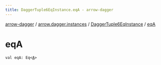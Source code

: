 ```yaml
---
title: DaggerTuple6EqInstance.eqA - arrow-dagger
---
```


[arrow-dagger](../../index.html) / [arrow.dagger.instances](../index.html) / [DaggerTuple6EqInstance](index.html) / [eqA](./eq-a.html)

# eqA

`val eqA: Eq<`[`A`](index.html#A)`>`